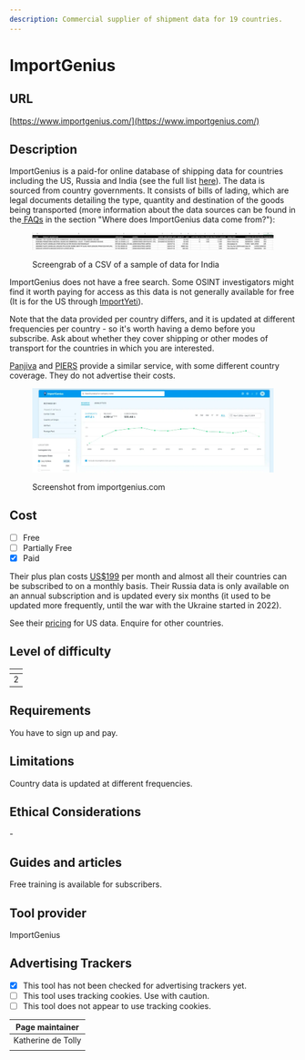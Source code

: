 ```yaml
---
description: Commercial supplier of shipment data for 19 countries.
---
```


# ImportGenius

## URL

[https://www.importgenius.com/](https://www.importgenius.com/)

## Description

ImportGenius is a paid-for online database of shipping data for countries including the US, Russia and India (see the full list [here](https://www.importgenius.com/how-it-works)). The data is sourced from country governments. It consists of bills of lading, which are legal documents detailing the type, quantity and destination of the goods being transported (more information about the data sources can be found in the[ FAQs](https://www.importgenius.com/faq) in the section "Where does ImportGenius data come from?"):&#x20;

<figure><img src=".gitbook/assets/Screenshot 2024-10-22 at 13.14.57.png" alt=""><figcaption><p>Screengrab of a CSV of a sample of data for India</p></figcaption></figure>



ImportGenius does not have a free search. Some OSINT investigators might find it worth paying for access as this data is not generally available for free (It is for the US through [ImportYeti](https://app.gitbook.com/o/WQpOq5ZFue4N6m65QCJq/s/GJyHaCYBR6gnNIW1tHhY/)).

Note that the data provided per country differs, and it is updated at different frequencies per country - so it's worth having a demo before you subscribe. Ask about whether they cover shipping or other modes of transport for the countries in which you are interested.

[Panjiva](https://panjiva.com/) and [PIERS](https://www.spglobal.com/market-intelligence/en/solutions/products/piers) provide a similar service, with some different country coverage. They do not advertise their costs.

<figure><img src=".gitbook/assets/Screenshot 2024-10-15 at 13.32.51.png" alt=""><figcaption><p>Screenshot from importgenius.com</p></figcaption></figure>

## Cost

* [ ] Free
* [ ] Partially Free
* [x] Paid

Their plus plan costs [US$199](https://www.importgenius.com/pricing) per month and almost all their countries can be subscribed to on a monthly basis. Their Russia data is only available on an annual subscription and is updated every six months (it used to be updated more frequently, until the war with the Ukraine started in 2022).

See their [pricing](https://www.importgenius.com/pricing) for US data. Enquire for other countries.&#x20;

## Level of difficulty

<table><thead><tr><th data-type="rating" data-max="5"></th></tr></thead><tbody><tr><td>2</td></tr></tbody></table>

## Requirements

You have to sign up and pay.

## Limitations

Country data is updated at different frequencies.

## Ethical Considerations

\-

## Guides and articles

Free training is available for subscribers.

## Tool provider

ImportGenius

## Advertising Trackers

* [x] This tool has not been checked for advertising trackers yet.
* [ ] This tool uses tracking cookies. Use with caution.
* [ ] This tool does not appear to use tracking cookies.

| Page maintainer    |
| ------------------ |
| Katherine de Tolly |
|                    |
